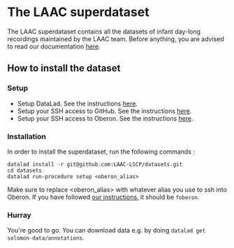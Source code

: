 # The LAAC superdataset

The LAAC superdataset contains all the datasets of infant day-long recordings maintained by the LAAC team. Before anything, you are advised to read our documentation [here](https://laac-lscp.github.io/ChildRecordsData/).

## How to install the dataset

### Setup

- Setup DataLad. See the instructions [here](https://laac-lscp.github.io/ChildRecordsData/REUSE.html#installing-datalad).
- Setup your SSH access to GitHub. See the instructions [here](https://laac-lscp.github.io/ChildRecordsData/REUSE.html#setting-up-your-ssh-access-to-github).
- Setup your SSH access to Oberon. See the instructions [here](https://laac-lscp.github.io/ChildRecordsData/REUSE.html#setting-up-your-ssh-access-to-oberon).

### Installation

In order to install the superdataset, run the following commands :

```
datalad install -r git@github.com:LAAC-LSCP/datasets.git
cd datasets
datalad run-procedure setup <oberon_alias>
```

Make sure to replace <oberon_alias> with whatever alias you use to ssh into Oberon. If you have followed [our instructions](https://laac-lscp.github.io/ChildRecordsData/REUSE.html#setting-up-your-ssh-access-to-oberon), it should be `foberon`.

### Hurray

You're good to go. You can download data e.g. by doing `datalad get solomon-data/annotations`.

